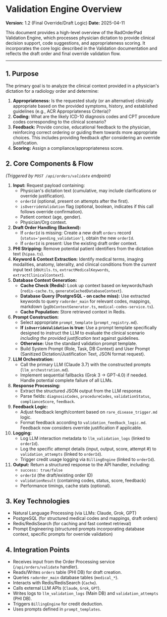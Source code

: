 # Validation Engine Overview

**Version:** 1.2 (Final Override/Draft Logic)
**Date:** 2025-04-11

This document provides a high-level overview of the RadOrderPad Validation Engine, which processes physician dictation to provide clinical decision support, code suggestions, and appropriateness scoring. It incorporates the core logic described in the Validation documentation and reflects the draft order and final override validation flow.

---

## 1. Purpose

The primary goal is to analyze the clinical context provided in a physician's dictation for a radiology order and determine:

1.  **Appropriateness:** Is the requested study (or an alternative) clinically appropriate based on the provided symptoms, history, and established guidelines (e.g., ACR Appropriateness Criteria)?
2.  **Coding:** What are the likely ICD-10 diagnosis codes and CPT procedure codes corresponding to the clinical scenario?
3.  **Feedback:** Provide concise, educational feedback to the physician, reinforcing correct ordering or guiding them towards more appropriate choices. This includes providing feedback *after* considering an override justification.
4.  **Scoring:** Assign a compliance/appropriateness score.

## 2. Core Components & Flow

*(Triggered by `POST /api/orders/validate` endpoint)*

1.  **Input:** Request payload containing:
    *   Physician's dictation text (cumulative, may include clarifications or override justification).
    *   `orderId` (optional, present on attempts after the first).
    *   `isOverrideValidation` flag (optional, boolean, indicates if this call follows override confirmation).
    *   Patient context (age, gender).
    *   Physician/Org context.
2.  **Draft Order Handling (Backend):**
    *   If `orderId` is missing: Create a new draft `orders` record (`status='pending_validation'`), obtain the new `orderId`.
    *   If `orderId` is present: Use the existing draft order context.
3.  **PHI Stripping:** Remove potential patient identifiers from the dictation text (`hipaa.ts`).
4.  **Keyword & Context Extraction:** Identify medical terms, imaging modalities, anatomy, laterality, and clinical conditions from the *current* input text (`dbUtils.ts`, `extractMedicalKeywords`, `extractClinicalContext`).
5.  **Database Context Generation:**
    *   **Cache Check (Redis):** Look up context based on keywords/hash (`redis-cache.ts`, `generateCachedDatabaseContext`).
    *   **Database Query (PostgreSQL - on cache miss):** Use extracted keywords to query `radorder_main` for relevant codes, mappings, markdown (`pgDbContextGenerator.ts`, `medical-codes-service.ts`).
    *   **Cache Population:** Store retrieved context in Redis.
6.  **Prompt Construction:**
    *   Select appropriate `prompt_template` (`prompt_registry.md`).
    *   **If `isOverrideValidation` is true:** Use a prompt template specifically designed to instruct the LLM to evaluate the clinical scenario *including the provided justification text* against guidelines.
    *   **Otherwise:** Use the standard validation prompt template.
    *   Build System Prompt (Role, Task, DB Context) and User Prompt (Sanitized Dictation/Justification Text, JSON format request).
7.  **LLM Orchestration:**
    *   Call the primary LLM (Claude 3.7) with the constructed prompts (`llm_orchestration.md`).
    *   Implement sequential fallbacks (Grok 3 -> GPT-4.0) if needed. Handle potential complete failure of all LLMs.
8.  **Response Processing:**
    *   Extract the structured JSON output from the LLM response.
    *   Parse fields: `diagnosisCodes`, `procedureCodes`, `validationStatus`, `complianceScore`, `feedback`.
9.  **Feedback Logic:**
    *   Adjust feedback length/content based on `rare_disease_trigger.md` logic.
    *   Format feedback according to `validation_feedback_logic.md`. Feedback now considers override justification if applicable.
10. **Logging:**
    *   Log LLM interaction metadata to `llm_validation_logs` (linked to `orderId`).
    *   Log the specific attempt details (input, output, score, attempt #) to `validation_attempts` (linked to `orderId`).
    *   Trigger credit usage logging via `BillingEngine` (linked to `orderId`).
11. **Output:** Return a structured response to the API handler, including:
    *   `success: true/false`
    *   `orderId` (the draft/existing order ID)
    *   `validationResult` (containing codes, status, score, feedback)
    *   Performance timings, cache stats (optional).

## 3. Key Technologies

-   Natural Language Processing (via LLMs: Claude, Grok, GPT)
-   PostgreSQL (for structured medical codes and mappings, draft orders)
-   Redis/RedisSearch (for caching and fast context retrieval)
-   Prompt Engineering (structured prompts incorporating database context, specific prompts for override validation)

## 4. Integration Points

-   Receives input from the Order Processing service (`/api/orders/validate` handler).
-   Reads/Writes `orders` table (PHI DB) for draft creation.
-   Queries `radorder_main` database tables (`medical_*`).
-   Interacts with Redis/RedisSearch (`Cache`).
-   Calls external LLM APIs (`Claude`, `Grok`, `GPT`).
-   Writes logs to `llm_validation_logs` (Main DB) and `validation_attempts` (PHI DB).
-   Triggers `BillingEngine` for credit deduction.
-   Uses prompts defined in `prompt_templates`.
